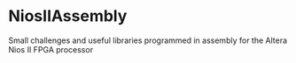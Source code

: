 # NiosIIAssembly
Small challenges and useful libraries programmed in assembly for the Altera Nios II FPGA processor
